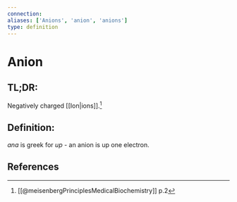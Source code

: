 ```yaml
---
connection:
aliases: ['Anions', 'anion', 'anions']
type: definition
---
```


# Anion

## TL;DR:
Negatively charged [[Ion|ions]].[^1]

## Definition:
$ana$ is greek for $up$ - an anion is up one electron.

## References

[^1]: [[@meisenbergPrinciplesMedicalBiochemistry]] p.2